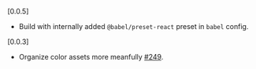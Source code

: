 [0.0.5]

- Build with internally added `@babel/preset-react` preset in `babel` config.

[0.0.3]

- Organize color assets more meanfully [#249](https://github.com/dooboolab/dooboo-ui/commit/5fc5fd7560002a37f328e93c4e1d08af5ef43959).
